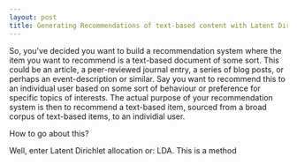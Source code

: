 ```yaml
---
layout: post
title: Generating Recommendations of text-based content with Latent Dirichlet allocation and Jensen–Shannon divergence
---
```


So, you've decided you want to build a recommendation system where the item you want to recommend is a text-based document of some sort. This could be an article, a peer-reviewed journal entry, a series of blog posts, or perhaps an event-description or similar. Say you want to recommend this to an individual user based on some sort of behaviour or preference for specific topics of interests. The actual purpose of your recommendation system is then to recommend a text-based item, sourced from a broad corpus of text-based items, to an individial user. 

How to go about this?

Well, enter Latent Dirichlet allocation or: LDA. This is a method 
